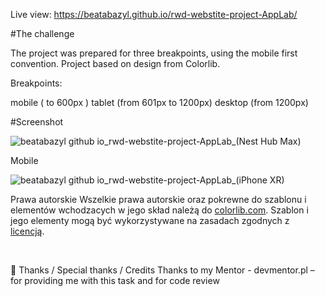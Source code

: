 Live view: https://beatabazyl.github.io/rwd-webstite-project-AppLab/

#The challenge

The project was prepared for three breakpoints, using the mobile first convention. Project based on design from Colorlib.

Breakpoints:

mobile ( to 600px )
tablet (from 601px to 1200px)
desktop (from 1200px)

#Screenshot

![beatabazyl github io_rwd-webstite-project-AppLab_(Nest Hub Max)](https://user-images.githubusercontent.com/79706469/217598007-bc3dbeef-7d55-425c-8a4f-96155974929b.png)

Mobile

![beatabazyl github io_rwd-webstite-project-AppLab_(iPhone XR)](https://user-images.githubusercontent.com/79706469/217597739-43a38455-b4c0-461a-842b-2450198c5788.png)


Prawa autorskie
Wszelkie prawa autorskie oraz pokrewne do szablonu i elementów wchodzacych w jego skład należą do [colorlib.com](https://colorlib.com).
Szablon i jego elementy mogą być wykorzystywane na zasadach zgodnych z [licencją](https://colorlib.com/wp/licence/).

&nbsp;

👏 Thanks / Special thanks / Credits
Thanks to my Mentor - devmentor.pl – for providing me with this task and for code review

